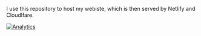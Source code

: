 
I use this repository to host my webiste, which is then served by Netlify and Cloudlfare.


[![Analytics](https://ga-beacon.appspot.com/UA-178020972-2/personal-hugo-website/readme)](https://github.com/igrigorik/ga-beacon)

